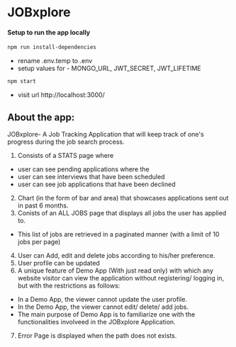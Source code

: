 # JOBxplore

#### Setup to run the app locally

```sh
npm run install-dependencies
```

- rename .env.temp to .env
- setup values for - MONGO_URL, JWT_SECRET, JWT_LIFETIME

```sh
npm start
```

- visit url http://localhost:3000/

## About the app:
JOBxplore- A Job Tracking Application that will keep track of one's progress during the job search process. 
1. Consists of a STATS page where 
  - user can see pending applications where the 
  - user can see interviews that have been scheduled 
  - user can see job applications that have been declined
2. Chart (in the form of bar and area) that showcases applications sent out in past 6 months.
3. Conists of an ALL JOBS page that displays all jobs the user has applied to.
  - This list of jobs are retrieved in a paginated manner (with a limit of 10 jobs per page)
4. User can Add, edit and delete jobs according to his/her preference.
5. User profile can be updated
6. A unique feature of Demo App (With just read only) with which any website visitor can view the application without registering/ logging in, but with the restrictions as follows:
  - In a Demo App, the viewer cannot update the user profile.
  - In the Demo App, the viewer cannot edit/ delete/ add jobs.
  - The main purpose of Demo App is to familiarize one with the functionalities involveed in the JOBxplore Application.
7. Error Page is displayed when the path does not exists.

